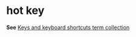 # hot key

**See** [Keys and keyboard shortcuts term collection](https://worldready.cloudapp.net/Styleguide/Read?id=2700&topicid=27401)
